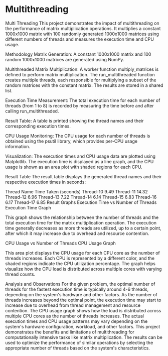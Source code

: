 # Multithreading
Multi Threading
This project demonstrates the impact of multithreading on the performance of matrix multiplication operations. It multiplies a constant 1000x1000 matrix with 100 randomly generated 1000x1000 matrices using different numbers of threads and measures the execution time and CPU usage.

Methodology
Matrix Generation: A constant 1000x1000 matrix and 100 random 1000x1000 matrices are generated using NumPy.

Multithreaded Matrix Multiplication: A worker function multiply_matrices is defined to perform matrix multiplication. The run_multithreaded function creates multiple threads, each responsible for multiplying a subset of the random matrices with the constant matrix. The results are stored in a shared list.

Execution Time Measurement: The total execution time for each number of threads (from 1 to 8) is recorded by measuring the time before and after calling run_multithreaded.

Result Table: A table is printed showing the thread names and their corresponding execution times.

CPU Usage Monitoring: The CPU usage for each number of threads is obtained using the psutil library, which provides per-CPU usage information.

Visualization: The execution times and CPU usage data are plotted using Matplotlib. The execution time is displayed as a line graph, and the CPU usage is shown as an area plot with shaded regions for each CPU.

Result Table
The result table displays the generated thread names and their respective execution times in seconds:

Thread Name	Time Taken (seconds)
Thread-10	9.49
Thread-11	14.32
Thread-12	6.96
Thread-13	7.22
Thread-14	6.14
Thread-15	6.83
Thread-16	6.17
Thread-17	6.85
Result Graphs
Execution Time vs Number of Threads
Execution Time Graph

This graph shows the relationship between the number of threads and the total execution time for the matrix multiplication operation. The execution time generally decreases as more threads are utilized, up to a certain point, after which it may increase due to overhead and resource contention.

CPU Usage vs Number of Threads
CPU Usage Graph

This area plot displays the CPU usage for each CPU core as the number of threads increases. Each CPU is represented by a different color, and the shaded regions indicate the CPU utilization percentage. The graph helps visualize how the CPU load is distributed across multiple cores with varying thread counts.

Analysis and Observations
For the given problem, the optimal number of threads for the fastest execution time is typically around 4-6 threads, depending on the system's hardware and other factors.
As the number of threads increases beyond the optimal point, the execution time may start to increase due to overhead from thread management and resource contention.
The CPU usage graph shows how the load is distributed across multiple CPU cores as the number of threads increases.
The actual execution times and CPU usage patterns may vary depending on the system's hardware configuration, workload, and other factors.
This project demonstrates the benefits and limitations of multithreading for computationally intensive tasks like matrix multiplication. The results can be used to optimize the performance of similar operations by selecting the appropriate number of threads based on the system's characteristics.
